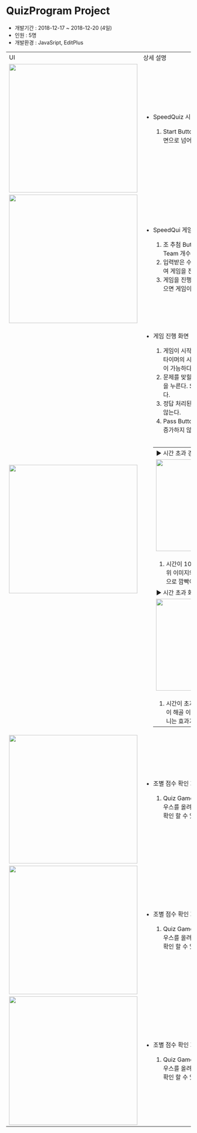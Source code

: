 <h1>QuizProgram Project</h1>
	<ul>
		<li>개발기간 : 2018-12-17 ~ 2018-12-20 (4일)</li>
		<li>인원 : 5명</li>
		<li>개발환경 : JavaSript, EditPlus</li>
	</ul>
	<table>
		<tr>
			<td>UI</td>
			<td>상세 설명</td>
		</tr>
		<tr>
			<td><img
				src="https://postfiles.pstatic.net/MjAxOTA1MTFfMjA4/MDAxNTU3NTY1ODE5NDY5.KrntWXWMZJWS09Fn8_DcFw0lst5G9eGfME9-K63A2bYg.-UPm2U2TtzcRPK17LRH8JQURpQkGr2M5haf3LXYxy1Ig.PNG.soccerson/1.png?type=w773"
				width="350px" /></td>
			<td>
				<ul>
					<li>SpeedQuiz 시작 화면</li>
					<ol>
						<li>Start Button Click 시 게임 진행 화면으로 넘어감</li>
					</ol>
				</ul>
			</td>
		</tr>
		<tr>
			<td><img
				src="https://postfiles.pstatic.net/MjAxOTA1MTFfMTQx/MDAxNTU3NTY1ODMyODk3.ElgWVLXnmqbzr93TLYcXvb4QcOQlGuyoMCFnQGfl8GQg.j5EsNO4t8-RqL1KM7pl0fHCxu4kBBE7d--CxTtZjCWEg.PNG.soccerson/2.png?type=w773"
				width="350px" /></td>
			<td>
				<ul>
					<li>SpeedQui 게임 화면</li>
					<ol>
						<li>조 추첨 Button 을 눌러 참여할 Team 개수를 입력</li>
						<li>입력받은 수의 범위에서 난수 출력하여 게임을 진행할 조를 추출</li>
						<li>게임을 진행할때 조 추첨을 하지 않으면 게임이 진행 될 수 없음</li>
					</ol>
				</ul>
			</td>
		</tr>
		<tr>
			<td><img
				src="https://postfiles.pstatic.net/MjAxOTA1MTFfMzcg/MDAxNTU3NTY1NzE5MjM5._tEtajvhgdv1YinMNeiWmCDDdGkMgBYj8VPYzlG3tLkg._GuB9T71qfEde25scBDb6tU61DHzKuDAj3Lmv9Solv4g.PNG.soccerson/3.png?type=w773"
				width="350px" /></td>
			<td>
				<ul>
					<li>게임 진행 화면</li>
					<ol>
						<li>게임이 시작되면 타이머가 가동된다, 타이머의 시간은 Code 내에서 수정이 가능하다</li>
						<li>문제를 맞힐시 다음(정답) Button 을 누른다. Score 는 10점씩 증가한다.</li>
						<li>정답 처리된 문제는 다시 출제되지 않는다.</li>
						<li>Pass Button 을 누를시 Score 는 증가하지 않으며 문제가 넘어간다</li>
					</ol>
					<br>
					<table>
						<tr>
							<td>▶ 시간 초과 경고화면</td>
						</tr>
						<tr>
							<td><img
								src="https://blogfiles.pstatic.net/MjAxOTA1MDdfMTg5/MDAxNTU3MjE1NTMwNDk2.CJRqh90cjNtNjd97TCPXrPWPOSOeJeWAxxMcV2DAbR4g.d15sivBul78yjLGhm9PeR1Mjx07OPx-M9DCp6Hs914og.PNG.phh_92/%EC%8B%9C%EA%B0%84%EC%B4%88%EA%B3%BC_%EA%B2%BD%EA%B3%A0_%ED%9A%A8%EA%B3%BC.png?type=w2"
								width="250px" /></td>
						</tr>
						<tr>
							<td>
								<ol>
									<li>시간이 10초 이하로 남게 된다면 위 이미지와 같이 화면이 붉은색으로 깜빡이게된다.</li>
								</ol>
							</td>
						</tr>
						<tr>
							<td>▶ 시간 초과 화면</td>
						</tr>
						<tr>
							<td><img
								src="https://blogfiles.pstatic.net/MjAxOTA1MDdfMjQ0/MDAxNTU3MjE1NTI5MDEw.wDrTxAUE-8uLWBQM3XOFF64Aj-9MwDbwmoDL5AgLSzYg.7vNTZ25_hqWPrHxnQllNnAzjW71WZIVv_pKqq6o55yIg.PNG.phh_92/Timeover_%ED%99%94%EB%A9%B4.png?type=w2"
								width="250px" /></td>
						</tr>
						<tr>
							<td>
								<ol>
									<li>시간이 초과되면 위 이미지와 같이 해골 이미지가 화면을 돌아다니는 효과가 나타난다.</li>
								</ol>
							</td>
						</tr>
					</table>
				</ul>
			</td>
		</tr>
		</td>
		</tr>
		<tr>
			<td><img
				src="https://postfiles.pstatic.net/MjAxOTA1MTFfMTI4/MDAxNTU3NTY1NzI1ODE2.a8jw-bz_VID4QFm_kNzAYi51tnErzabXZem-0kzDjKcg.0YWr8p6SkPlVMhJM1qIvEDyeadq4hscdXG_rXVyoU4Ag.PNG.soccerson/4.png?type=w773"
				width="350px" /></td>
			<td>
				<ul>
					<li>조별 점수 확인 화면</li>
					<ol>
						<li>Quiz Game 이 끝나고 Score 에 마우스를 올려놓으면 각 팀별로 점수를 확인 할 수 있는
							div 가 나타난다.</li>
					</ol>
				</ul>
			</td>
		</tr>
		<tr>
			<td><img
				src="https://postfiles.pstatic.net/MjAxOTA1MTFfMTQg/MDAxNTU3NTY1NzMwMDIy.J61RvBP4PareY4GxZQ832mkc6ZBMxFtptJ-EItlJzDcg.JPb2Y9Xi8Q0SSXQ286SqJcepBVivZjYJgCdCTglYHPwg.PNG.soccerson/5.png?type=w773"
				width="350px" /></td>
			<td>
				<ul>
					<li>조별 점수 확인 화면</li>
					<ol>
						<li>Quiz Game 이 끝나고 Score 에 마우스를 올려놓으면 각 팀별로 점수를 확인 할 수 있는
							div 가 나타난다.</li>
					</ol>
				</ul>
			</td>
		</tr>
		<tr>
			<td><img
				src="https://postfiles.pstatic.net/MjAxOTA1MTFfMTk3/MDAxNTU3NTY1ODUwMzA5.7VQW_S4hHBPCyK3eK_5Ds4bIodsKoW1SU_1du235oEIg.yrKraH59B8oe2vwojiFP8fbBeN0xrXZlRPZcbAPvxMMg.PNG.soccerson/6.png?type=w773"
				width="350px" /></td>
			<td>
				<ul>
					<li>조별 점수 확인 화면</li>
					<ol>
						<li>Quiz Game 이 끝나고 Score 에 마우스를 올려놓으면 각 팀별로 점수를 확인 할 수 있는
							div 가 나타난다.</li>
					</ol>
				</ul>
			</td>
		</tr>
	</table>
